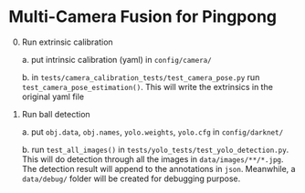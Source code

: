 # Multi-Camera Fusion for Pingpong

0. Run extrinsic calibration
   
    a. put intrinsic calibration (yaml) in `config/camera/`

    b. in `tests/camera_calibration_tests/test_camera_pose.py` run `test_camera_pose_estimation()`. This will write the extrinsics in the original yaml file

1. Run ball detection

    a. put `obj.data`, `obj.names`, `yolo.weights`, `yolo.cfg` in `config/darknet/`

    b. run `test_all_images()` in `tests/yolo_tests/test_yolo_detection.py`. This will do detection through all the images in `data/images/**/*.jpg`. The detection result will append to the annotations in `json`. Meanwhile, a `data/debug/` folder will be created for debugging purpose.

    